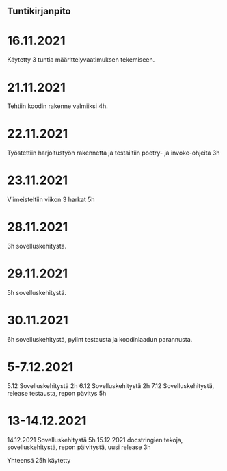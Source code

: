 ## Tuntikirjanpito

# 16.11.2021

Käytetty 3 tuntia määrittelyvaatimuksen tekemiseen.

# 21.11.2021

Tehtiin koodin rakenne valmiiksi 4h.

# 22.11.2021

Työstettiin harjoitustyön rakennetta ja testailtiin poetry- ja invoke-ohjeita 3h

# 23.11.2021

Viimeisteltiin viikon 3 harkat 5h

# 28.11.2021

3h sovelluskehitystä.

# 29.11.2021

5h sovelluskehitystä.

# 30.11.2021

6h sovelluskehitystä, pylint testausta ja koodinlaadun parannusta.

# 5-7.12.2021

5.12 Sovelluskehitystä 2h
6.12 Sovelluskehitystä 2h
7.12 Sovelluskehitystä, release testausta, repon pävitys 5h

# 13-14.12.2021

14.12.2021 Sovelluskehitystä 5h
15.12.2021 docstringien tekoja, sovelluskehitystä, repon päivitystä, uusi release 3h


Yhteensä 25h käytetty
